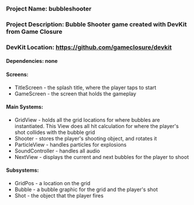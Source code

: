 ### Project Name: bubbleshooter
### Project Description: Bubble Shooter game created with DevKit from Game Closure
### DevKit Location: https://github.com/gameclosure/devkit

#### Dependencies: none

#### Screens:
* TitleScreen - the splash title, where the player taps to start
* GameScreen - the screen that holds the gameplay

#### Main Systems:
* GridView - holds all the grid locations for where bubbles are instantiated. This View does all hit calculation for where the player's shot collides with the bubble grid
* Shooter - stores the player's shooting object, and rotates it
* ParticleView - handles particles for explosions
* SoundController - handles all audio
* NextView - displays the current and next bubbles for the player to shoot

#### Subsystems:
* GridPos - a location on the grid
* Bubble - a bubble graphic for the grid and the player's shot
* Shot - the object that the player fires
